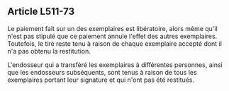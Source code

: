 Article L511-73
----
Le paiement fait sur un des exemplaires est libératoire, alors même qu'il n'est
pas stipulé que ce paiement annule l'effet des autres exemplaires. Toutefois, le
tiré reste tenu à raison de chaque exemplaire accepté dont il n'a pas obtenu la
restitution.

L'endosseur qui a transféré les exemplaires à différentes personnes, ainsi que
les endosseurs subséquents, sont tenus à raison de tous les exemplaires portant
leur signature et qui n'ont pas été restitués.
